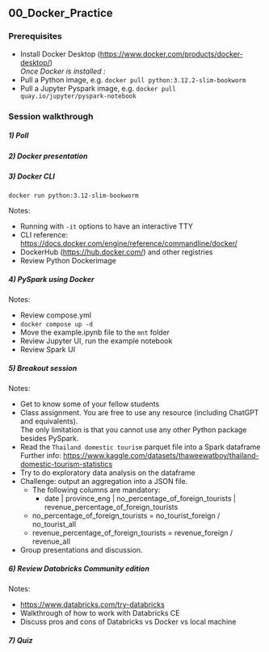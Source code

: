 ## 00_Docker_Practice

### Prerequisites  

* Install Docker Desktop (https://www.docker.com/products/docker-desktop/)  
_Once Docker is installed :_
* Pull a Python image, e.g. `docker pull python:3.12.2-slim-bookworm`
* Pull a Jupyter Pyspark image, e.g. `docker pull quay.io/jupyter/pyspark-notebook`

### Session walkthrough

##### 1) Poll

##### 2) Docker presentation

##### 3) Docker CLI

`docker run python:3.12-slim-bookworm`

Notes:
* Running with `-it` options to have an interactive TTY
* CLI reference: https://docs.docker.com/engine/reference/commandline/docker/
* DockerHub (https://hub.docker.com/) and other registries
* Review Python Dockerimage

##### 4) PySpark using Docker

Notes:
* Review compose.yml
* `docker compose up -d`
* Move the example.ipynb file to the `mnt` folder
* Review Jupyter UI, run the example notebook
* Review Spark UI

##### 5) Breakout session

Notes:
* Get to know some of your fellow students 
* Class assignment. You are free to use any resource (including ChatGPT and equivalents).  
  The only limitation is that you cannot use any other Python package besides PySpark.
* Read the `Thailand domestic tourism` parquet file into a Spark dataframe  
  Further info: https://www.kaggle.com/datasets/thaweewatboy/thailand-domestic-tourism-statistics
* Try to do exploratory data analysis on the dataframe
* Challenge: output an aggregation into a JSON file. 
  * The following columns are mandatory:
    * date | province_eng | no_percentage_of_foreign_tourists | revenue_percentage_of_foreign_tourists
  * no_percentage_of_foreign_tourists = no_tourist_foreign / no_tourist_all 
  * revenue_percentage_of_foreign_tourists = revenue_foreign / revenue_all  
* Group presentations and discussion.

##### 6) Review Databricks Community edition

Notes:  
* https://www.databricks.com/try-databricks
* Walkthrough of how to work with Databricks CE
* Discuss pros and cons of Databricks vs Docker vs local machine

##### 7) Quiz